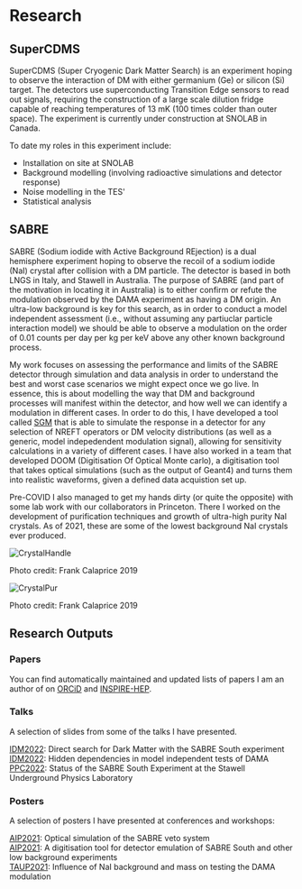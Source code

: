 # Research
## SuperCDMS
SuperCDMS (Super Cryogenic Dark Matter Search) is an experiment hoping to observe the interaction of DM with either germanium (Ge) or silicon (Si) target. The detectors use superconducting Transition Edge sensors to read out signals, requiring the construction of a large scale dilution fridge capable of reaching temperatures of 13 mK (100 times colder than outer space). The experiment is currently under construction at SNOLAB in Canada.

To date my roles in this experiment include:
* Installation on site at SNOLAB
* Background modelling (involving radioactive simulations and detector response)
* Noise modelling in the TES'
* Statistical analysis

## SABRE
SABRE (Sodium iodide with Active Background REjection) is a dual hemisphere experiment hoping to observe the recoil of a sodium iodide (NaI) crystal after collision with a DM particle. The detector is based in both LNGS in Italy, and Stawell in Australia. The purpose of SABRE (and part of the motivation in locating it in Australia) is to either confirm or refute the modulation observed by the DAMA experiment as having a DM origin. An ultra-low background is key for this search, as in order to conduct a model independent assessment (i.e., without assuming any partiuclar particle interaction model) we should be able to observe a modulation on the order of 0.01 counts per day per kg per keV above any other known background process.

My work focuses on assessing the performance and limits of the SABRE detector through simulation and data analysis in order to understand the best and worst case scenarios we might expect once we go live. In essence, this is about modelling the way that DM and background processes will manifest within the detector, and how well we can identify a modulation in different cases. In order to do this, I have developed a tool called [SGM](https://github.com/mjzurowski/sgm) that is able to simulate the response in a detector for any selection of NREFT operators or DM velocity distributions (as well as a generic, model indepedendent modulation signal), allowing for sensitivity calculations in a variety of different cases. I have also worked in a team that developed DOOM (Digitisation Of Optical Monte carlo), a digitisation tool that takes optical simulations (such as the output of Geant4) and turns them into realistic waveforms, given a defined data acquistion set up.

Pre-COVID I also managed to get my hands dirty (or quite the opposite) with some lab work with our collaborators in Princeton. There I worked on the development of purification techniques and growth of ultra-high purity NaI crystals. As of 2021, these are some of the lowest background NaI crystals ever produced.

![CrystalHandle](https://mjzurowski.github.io/images/crys_handle.jpeg)

Photo credit: Frank Calaprice 2019

![CrystalPur](https://mjzurowski.github.io/images/crys_pure.jpeg)

Photo credit: Frank Calaprice 2019

## Research Outputs
### Papers
You can find automatically maintained and updated lists of papers I am an author of on [ORCiD](https://orcid.org/0000-0003-2839-2838) and [INSPIRE-HEP](https://inspirehep.net/authors/1731192?ui-citation-summary=true).

### Talks
A selection of slides from some of the talks I have presented.

[IDM2022](https://mjzurowski.github.io/files/idm-sabre22.pdf): Direct search for Dark Matter with the SABRE South experiment\
[IDM2022](https://mjzurowski.github.io/files/idm22-zurowski.pdf): Hidden dependencies in model independent tests of DAMA\
[PPC2022](https://mjzurowski.github.io/files/ppc22-zurowski.pdf): Status of the SABRE South Experiment at the Stawell Underground Physics Laboratory


### Posters
A selection of posters I have presented at conferences and workshops:

[AIP2021](https://mjzurowski.github.io/files/aip2021-opticalveto.pdf): Optical simulation of the SABRE veto system\
[AIP2021](https://mjzurowski.github.io/files/aip2021-Digitisation.pdf): A digitisation tool for detector emulation of SABRE South and other low background experiments\
[TAUP2021](https://mjzurowski.github.io/files/taup_poster_zurowski.pdf): Influence of NaI background and mass on testing the DAMA modulation
